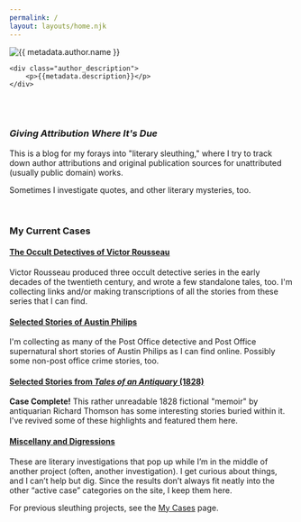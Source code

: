 ```yaml
---
permalink: /
layout: layouts/home.njk
---
```



<div class="padded_author_container">
    <img src="{{ metadata.author.avatar }}" alt="{{ metadata.author.name }}">

    <div class="author_description">
        <p>{{metadata.description}}</p>
    </div>
</div>

<br>
<br>

<div class="message-box">
   <h3><em>Giving Attribution Where It's Due</em></h3>
   
This is a blog for my forays into "literary sleuthing," where I try to track down author attributions and original publication sources
for unattributed (usually public domain) works.

Sometimes I investigate quotes, and other literary mysteries, too.
</div>

<br>

<div class="message-box">
<h3>My Current Cases</h3>

#### [The Occult Detectives of Victor Rousseau](/pages/victor-rousseau/)

Victor Rousseau produced three occult detective series in the early decades of the twentieth century, and wrote a few standalone tales, too.
I'm collecting links and/or making transcriptions of all the stories from these series that I can find.

#### [Selected Stories of Austin Philips](/pages/austin-philips/)

I'm collecting as many of the Post Office detective and Post Office supernatural short stories of Austin Philips as I can find online. Possibly some non-post office crime stories, too.

#### [Selected Stories from *Tales of an Antiquary* (1828)](/pages/tales-of-an-antiquary/)

**Case Complete!** This rather unreadable 1828 fictional "memoir" by antiquarian Richard Thomson has some interesting stories buried within it. 
I've revived some of these highlights and featured them here.

#### [Miscellany and Digressions](/pages/miscellany-and-digressions/)

These are literary investigations that pop up while I’m in the middle of another project (often, another investigation). I get curious about things, and I can’t help but dig. Since the results don’t always fit neatly into the other “active case” categories on the site, I keep them here.

For previous sleuthing projects, see the [My Cases](/pages/my-investigations/) page.

</div>




